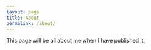 ```yaml
---
layout: page
title: About
permalink: /about/
---
```


This page will be all about me when I have published it.
